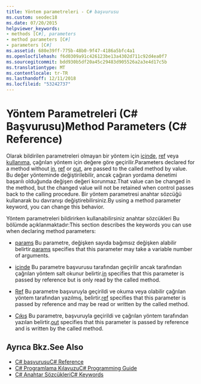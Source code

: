 ```yaml
---
title: Yöntem parametreleri - C# başvurusu
ms.custom: seodec18
ms.date: 07/20/2015
helpviewer_keywords:
- methods [C#], parameters
- method parameters [C#]
- parameters [C#]
ms.assetid: 680e39ff-775b-48b0-9f47-4186a5bfc4a1
ms.openlocfilehash: f6d0309a91c426123be13a4302d711c92d4ea0f7
ms.sourcegitcommit: bdd930b5df20a45c29483d905526a2a3e4d17c5b
ms.translationtype: MT
ms.contentlocale: tr-TR
ms.lasthandoff: 12/11/2018
ms.locfileid: "53242737"
---
```

# <a name="method-parameters-c-reference"></a><span data-ttu-id="2e65d-102">Yöntem Parametreleri (C# Başvurusu)</span><span class="sxs-lookup"><span data-stu-id="2e65d-102">Method Parameters (C# Reference)</span></span>

<span data-ttu-id="2e65d-103">Olarak bildirilen parametreleri olmayan bir yöntem için [içinde](../../../csharp/language-reference/keywords/in-parameter-modifier.md), [ref](../../../csharp/language-reference/keywords/ref.md) veya [kullanıma](../../../csharp/language-reference/keywords/out-parameter-modifier.md), çağrılan yöntem için değere göre geçirilir.</span><span class="sxs-lookup"><span data-stu-id="2e65d-103">Parameters declared for a method without [in](../../../csharp/language-reference/keywords/in-parameter-modifier.md), [ref](../../../csharp/language-reference/keywords/ref.md) or [out](../../../csharp/language-reference/keywords/out-parameter-modifier.md), are passed to the called method by value.</span></span> <span data-ttu-id="2e65d-104">Bu değer yönteminde değiştirilebilir, ancak çağıran yordama denetimi başarılı olduğunda değişen değeri korunmaz.</span><span class="sxs-lookup"><span data-stu-id="2e65d-104">That value can be changed in the method, but the changed value will not be retained when control passes back to the calling procedure.</span></span> <span data-ttu-id="2e65d-105">Bir yöntem parametresi anahtar sözcüğü kullanarak bu davranışı değiştirebilirsiniz.</span><span class="sxs-lookup"><span data-stu-id="2e65d-105">By using a method parameter keyword, you can change this behavior.</span></span>  
  
 <span data-ttu-id="2e65d-106">Yöntem parametreleri bildirirken kullanabilirsiniz anahtar sözcükleri Bu bölümde açıklanmaktadır:</span><span class="sxs-lookup"><span data-stu-id="2e65d-106">This section describes the keywords you can use when declaring method parameters:</span></span>  
  
-   <span data-ttu-id="2e65d-107">[params](../../../csharp/language-reference/keywords/params.md) Bu parametre, değişken sayıda bağımsız değişken alabilir belirtir.</span><span class="sxs-lookup"><span data-stu-id="2e65d-107">[params](../../../csharp/language-reference/keywords/params.md) specifies that this parameter may take a variable number of arguments.</span></span>
  
-   <span data-ttu-id="2e65d-108">[içinde](../../../csharp/language-reference/keywords/in-parameter-modifier.md) Bu parametre başvurusu tarafından geçirilir ancak tarafından çağrılan yöntem salt okunur belirtir.</span><span class="sxs-lookup"><span data-stu-id="2e65d-108">[in](../../../csharp/language-reference/keywords/in-parameter-modifier.md) specifies that this parameter is passed by reference but is only read by the called method.</span></span>
  
-   <span data-ttu-id="2e65d-109">[Ref](../../../csharp/language-reference/keywords/ref.md) Bu parametre başvuruyla geçirildi ve okuma veya olabilir çağrılan yöntem tarafından yazılmış, belirtir.</span><span class="sxs-lookup"><span data-stu-id="2e65d-109">[ref](../../../csharp/language-reference/keywords/ref.md) specifies that this parameter is passed by reference and may be read or written by the called method.</span></span>
  
-   <span data-ttu-id="2e65d-110">[Çıkış](../../../csharp/language-reference/keywords/out-parameter-modifier.md) Bu parametre, başvuruyla geçirildi ve çağrılan yöntem tarafından yazılan belirtir.</span><span class="sxs-lookup"><span data-stu-id="2e65d-110">[out](../../../csharp/language-reference/keywords/out-parameter-modifier.md) specifies that this parameter is passed by reference and is written by the called method.</span></span>
  
## <a name="see-also"></a><span data-ttu-id="2e65d-111">Ayrıca Bkz.</span><span class="sxs-lookup"><span data-stu-id="2e65d-111">See Also</span></span>

- [<span data-ttu-id="2e65d-112">C# başvurusu</span><span class="sxs-lookup"><span data-stu-id="2e65d-112">C# Reference</span></span>](../../../csharp/language-reference/index.md)  
- [<span data-ttu-id="2e65d-113">C# Programlama Kılavuzu</span><span class="sxs-lookup"><span data-stu-id="2e65d-113">C# Programming Guide</span></span>](../../../csharp/programming-guide/index.md)  
- [<span data-ttu-id="2e65d-114">C# Anahtar Sözcükleri</span><span class="sxs-lookup"><span data-stu-id="2e65d-114">C# Keywords</span></span>](../../../csharp/language-reference/keywords/index.md)
